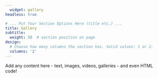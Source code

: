 ```yaml
---
  widget: gallery
headless: true

# ... Put Your Section Options Here (title etc.) ...
title: Gallery
subtitle:
  weight: 50  # section position on page
design:
  # Choose how many columns the section has. Valid values: 1 or 2.
  columns: '2'
---
```


  Add any content here - text, images, videos, galleries - and even HTML code!
